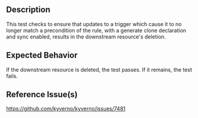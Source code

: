 ## Description

This test checks to ensure that updates to a trigger which cause it to no longer match a precondition of the rule, with a generate clone declaration and sync enabled, results in the downstream resource's deletion.

## Expected Behavior

If the downstream resource is deleted, the test passes. If it remains, the test fails.

## Reference Issue(s)

https://github.com/kyverno/kyverno/issues/7481
